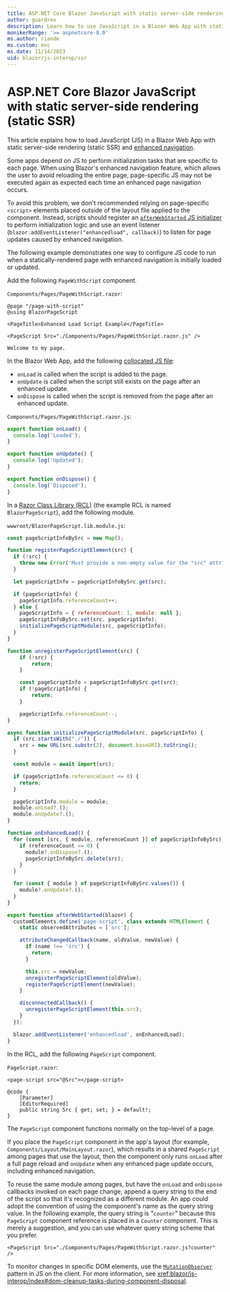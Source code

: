 ```yaml
---
title: ASP.NET Core Blazor JavaScript with static server-side rendering (static SSR)
author: guardrex
description: Learn how to use JavaScript in a Blazor Web App with static server-side rendering (static SSR).
monikerRange: '>= aspnetcore-8.0'
ms.author: riande
ms.custom: mvc
ms.date: 11/14/2023
uid: blazor/js-interop/ssr
---
```

# ASP.NET Core Blazor JavaScript with static server-side rendering (static SSR)

<!-- UPDATE 9.0 Activate after release and INCLUDE is updated

[!INCLUDE[](~/includes/not-latest-version.md)]

-->

This article explains how to load JavaScript (JS) in a Blazor Web App with static server-side rendering (static SSR) and [enhanced navigation](xref:blazor/fundamentals/routing#enhanced-navigation-and-form-handling).

Some apps depend on JS to perform initialization tasks that are specific to each page. When using Blazor's enhanced navigation feature, which allows the user to avoid reloading the entire page, page-specific JS may not be executed again as expected each time an enhanced page navigation occurs.

To avoid this problem, we don't recommended relying on page-specific `<script>` elements placed outside of the layout file applied to the component. Instead, scripts should register an [`afterWebStarted` JS initializer](xref:blazor/fundamentals/startup#javascript-initializers) to perform initialization logic and use an event listener (`blazor.addEventListener("enhancedload", callback)`) to listen for page updates caused by enhanced navigation.

The following example demonstrates one way to configure JS code to run when a statically-rendered page with enhanced navigation is initially loaded or updated.

Add the following `PageWithScript` component.

`Components/Pages/PageWithScript.razor`:

```razor
@page "/page-with-script"
@using BlazorPageScript

<PageTitle>Enhanced Load Script Example</PageTitle>

<PageScript Src="./Components/Pages/PageWithScript.razor.js" />

Welcome to my page.
```

In the Blazor Web App, add the following [collocated JS file](xref:blazor/js-interop/index#load-a-script-from-an-external-javascript-file-js-collocated-with-a-component):

* `onLoad` is called when the script is added to the page.
* `onUpdate` is called when the script still exists on the page after an enhanced update.
* `onDispose` is called when the script is removed from the page after an enhanced update.

`Components/Pages/PageWithScript.razor.js`:

```javascript
export function onLoad() {
  console.log('Loaded');
}

export function onUpdate() {
  console.log('Updated');
}

export function onDispose() {
  console.log('Disposed');
}
```

In a [Razor Class Library (RCL)](xref:blazor/components/class-libraries) (the example RCL is named `BlazorPageScript`), add the following module.

`wwwroot/BlazorPageScript.lib.module.js`:

```javascript
const pageScriptInfoBySrc = new Map();

function registerPageScriptElement(src) {
  if (!src) {
    throw new Error('Must provide a non-empty value for the "src" attribute.');
  }

  let pageScriptInfo = pageScriptInfoBySrc.get(src);

  if (pageScriptInfo) {
    pageScriptInfo.referenceCount++;
  } else {
    pageScriptInfo = { referenceCount: 1, module: null };
    pageScriptInfoBySrc.set(src, pageScriptInfo);
    initializePageScriptModule(src, pageScriptInfo);
  }
}

function unregisterPageScriptElement(src) {
    if (!src) {
        return;
    }

    const pageScriptInfo = pageScriptInfoBySrc.get(src);
    if (!pageScriptInfo) {
        return;
    }

    pageScriptInfo.referenceCount--;
}

async function initializePageScriptModule(src, pageScriptInfo) {
  if (src.startsWith("./")) {
    src = new URL(src.substr(2), document.baseURI).toString();
  }

  const module = await import(src);

  if (pageScriptInfo.referenceCount <= 0) {
    return;
  }

  pageScriptInfo.module = module;
  module.onLoad?.();
  module.onUpdate?.();
}

function onEnhancedLoad() {
  for (const [src, { module, referenceCount }] of pageScriptInfoBySrc) {
    if (referenceCount <= 0) {
      module?.onDispose?.();
      pageScriptInfoBySrc.delete(src);
    }
  }

  for (const { module } of pageScriptInfoBySrc.values()) {
    module?.onUpdate?.();
  }
}

export function afterWebStarted(blazor) {
  customElements.define('page-script', class extends HTMLElement {
    static observedAttributes = ['src'];

    attributeChangedCallback(name, oldValue, newValue) {
      if (name !== 'src') {
        return;
      }

      this.src = newValue;
      unregisterPageScriptElement(oldValue);
      registerPageScriptElement(newValue);
    }

    disconnectedCallback() {
      unregisterPageScriptElement(this.src);
    }
  });

  blazor.addEventListener('enhancedload', onEnhancedLoad);
}
```

In the RCL, add the following `PageScript` component.

`PageScript.razor`:

```razor
<page-script src="@Src"></page-script>

@code {
    [Parameter]
    [EditorRequired]
    public string Src { get; set; } = default!;
}
```

The `PageScript` component functions normally on the top-level of a page.

If you place the `PageScript` component in the app's layout (for example, `Components/Layout/MainLayout.razor`), which results in a shared `PageScript` among pages that use the layout, then the component only runs `onLoad` after a full page reload and `onUpdate` when any enhanced page update occurs, including enhanced navigation.

To reuse the same module among pages, but have the `onLoad` and `onDispose` callbacks invoked on each page change, append a query string to the end of the script so that it's recognized as a different module. An app could adopt the convention of using the component's name as the query string value. In the following example, the query string is "`counter`" because this `PageScript` component reference is placed in a `Counter` component. This is merely a suggestion, and you can use whatever query string scheme that you prefer.

```razor
<PageScript Src="./Components/Pages/PageWithScript.razor.js?counter" />
```

To monitor changes in specific DOM elements, use the [`MutationObserver`](https://developer.mozilla.org/docs/Web/API/MutationObserver) pattern in JS on the client. For more information, see <xref:blazor/js-interop/index#dom-cleanup-tasks-during-component-disposal>.

